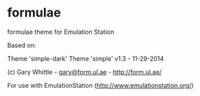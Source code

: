 # formulae
formulae theme for Emulation Station

Based on:

Theme 'simple-dark'
Theme 'simple' v1.3 - 11-29-2014

(c) Gary Whittle - gary@form.ul.ae - http://form.ul.ae/

For use with EmulationStation (http://www.emulationstation.org/)
